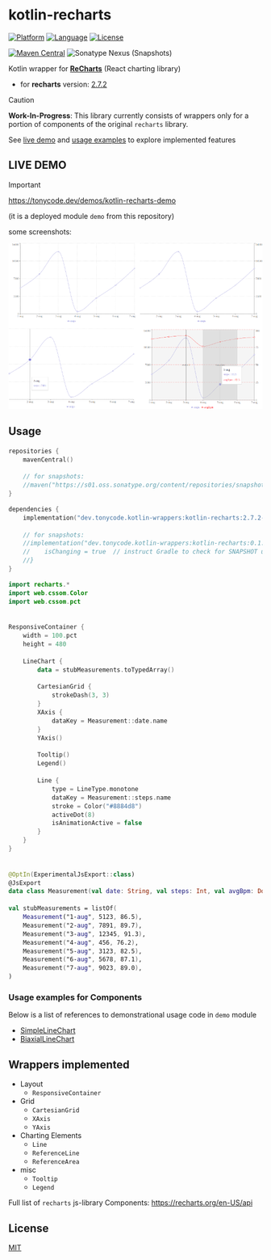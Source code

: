 kotlin-recharts
===============

[![Platform](http://img.shields.io/badge/platform-kotlin/js-brightgreen.svg?style=flat)](https://kotlinlang.org/docs/js-overview.html)
[![Language](http://img.shields.io/badge/language-kotlin-blue.svg?style=flat)](https://kotlinlang.org)
[![License](https://img.shields.io/badge/License-MIT-blue.svg)](LICENSE)

[![Maven Central](https://img.shields.io/maven-central/v/dev.tonycode.kotlin-wrappers/kotlin-recharts?label=maven&color=blue)](https://search.maven.org/search?q=g:dev.tonycode.kotlin-wrappers%20a:kotlin-recharts)
![Sonatype Nexus (Snapshots)](https://img.shields.io/nexus/s/dev.tonycode.kotlin-wrappers/kotlin-recharts?server=https%3A%2F%2Fs01.oss.sonatype.org)

Kotlin wrapper for [**ReCharts**](https://recharts.org/) (React charting library)

- for **recharts** version: [2.7.2](https://github.com/recharts/recharts/releases/tag/v2.7.2)

> [!CAUTION]
> **Work-In-Progress**: This library currently consists of wrappers only
> for a portion of components of the original `recharts` library.
>
> See [live demo](https://github.com/tonycode/kotlin-recharts#live-demo) and
> [usage examples](https://github.com/tonycode/kotlin-recharts#wrappers-implemented)
> to explore implemented features


## LIVE DEMO

> [!IMPORTANT]
> https://tonycode.dev/demos/kotlin-recharts-demo
>
> (it is a deployed module `demo` from this repository)

some screenshots:

<img src="docs/kotlin-recharts-promo.png" alt="preview" title="preview" />


## Usage

```kotlin
repositories {
    mavenCentral()

    // for snapshots:
    //maven("https://s01.oss.sonatype.org/content/repositories/snapshots/")
}
```

```kotlin
dependencies {
    implementation("dev.tonycode.kotlin-wrappers:kotlin-recharts:2.7.2-pre.1")

    // for snapshots:
    //implementation("dev.tonycode.kotlin-wrappers:kotlin-recharts:0.1.0-SNAPSHOT") {
    //    isChanging = true  // instruct Gradle to check for SNAPSHOT updates
    //}
}
```

```kotlin
import recharts.*
import web.cssom.Color
import web.cssom.pct


ResponsiveContainer {
    width = 100.pct
    height = 480

    LineChart {
        data = stubMeasurements.toTypedArray()

        CartesianGrid {
            strokeDash(3, 3)
        }
        XAxis {
            dataKey = Measurement::date.name
        }
        YAxis()

        Tooltip()
        Legend()

        Line {
            type = LineType.monotone
            dataKey = Measurement::steps.name
            stroke = Color("#8884d8")
            activeDot(8)
            isAnimationActive = false
        }
    }
}


@OptIn(ExperimentalJsExport::class)
@JsExport
data class Measurement(val date: String, val steps: Int, val avgBpm: Double)

val stubMeasurements = listOf(
    Measurement("1-aug", 5123, 86.5),
    Measurement("2-aug", 7891, 89.7),
    Measurement("3-aug", 12345, 91.3),
    Measurement("4-aug", 456, 76.2),
    Measurement("5-aug", 3123, 82.5),
    Measurement("6-aug", 5678, 87.1),
    Measurement("7-aug", 9023, 89.0),
)
```

### Usage examples for Components

Below is a list of references to demonstrational usage code in `demo` module

- [SimpleLineChart](demo/src/jsMain/kotlin/dev/tonycode/kotlin_wrappers/kotlin_recharts_demo/ui/screens/line_chart/SimpleLineChart.kt)
- [BiaxialLineChart](demo/src/jsMain/kotlin/dev/tonycode/kotlin_wrappers/kotlin_recharts_demo/ui/screens/line_chart/BiaxialLineChart.kt)


## Wrappers implemented

- Layout
    - `ResponsiveContainer`
- Grid
    - `CartesianGrid`
    - `XAxis`
    - `YAxis`
- Charting Elements
    - `Line`
    - `ReferenceLine`
    - `ReferenceArea`
- misc
    - `Tooltip`
    - `Legend`

Full list of `recharts` js-library Components: https://recharts.org/en-US/api


## License

[MIT](LICENSE)
